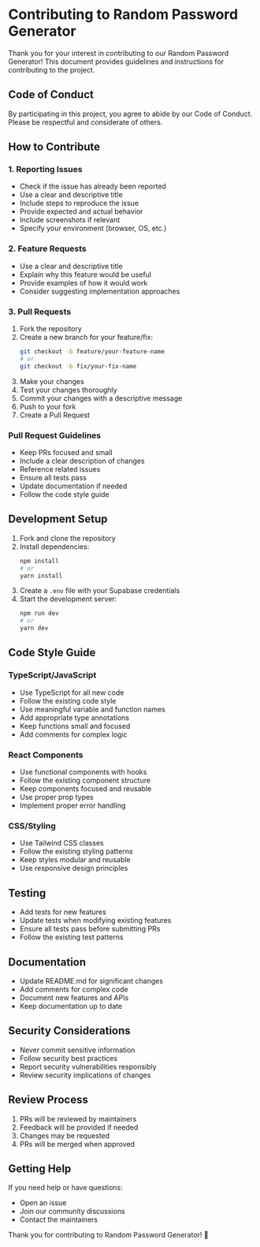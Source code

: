 # Contributing to Random Password Generator

Thank you for your interest in contributing to our Random Password Generator! This document provides guidelines and instructions for contributing to the project.

## Code of Conduct

By participating in this project, you agree to abide by our Code of Conduct. Please be respectful and considerate of others.

## How to Contribute

### 1. Reporting Issues

- Check if the issue has already been reported
- Use a clear and descriptive title
- Include steps to reproduce the issue
- Provide expected and actual behavior
- Include screenshots if relevant
- Specify your environment (browser, OS, etc.)

### 2. Feature Requests

- Use a clear and descriptive title
- Explain why this feature would be useful
- Provide examples of how it would work
- Consider suggesting implementation approaches

### 3. Pull Requests

1. Fork the repository
2. Create a new branch for your feature/fix:
   ```bash
   git checkout -b feature/your-feature-name
   # or
   git checkout -b fix/your-fix-name
   ```
3. Make your changes
4. Test your changes thoroughly
5. Commit your changes with a descriptive message
6. Push to your fork
7. Create a Pull Request

### Pull Request Guidelines

- Keep PRs focused and small
- Include a clear description of changes
- Reference related issues
- Ensure all tests pass
- Update documentation if needed
- Follow the code style guide

## Development Setup

1. Fork and clone the repository
2. Install dependencies:
   ```bash
   npm install
   # or
   yarn install
   ```
3. Create a `.env` file with your Supabase credentials
4. Start the development server:
   ```bash
   npm run dev
   # or
   yarn dev
   ```

## Code Style Guide

### TypeScript/JavaScript

- Use TypeScript for all new code
- Follow the existing code style
- Use meaningful variable and function names
- Add appropriate type annotations
- Keep functions small and focused
- Add comments for complex logic

### React Components

- Use functional components with hooks
- Follow the existing component structure
- Keep components focused and reusable
- Use proper prop types
- Implement proper error handling

### CSS/Styling

- Use Tailwind CSS classes
- Follow the existing styling patterns
- Keep styles modular and reusable
- Use responsive design principles

## Testing

- Add tests for new features
- Update tests when modifying existing features
- Ensure all tests pass before submitting PRs
- Follow the existing test patterns

## Documentation

- Update README.md for significant changes
- Add comments for complex code
- Document new features and APIs
- Keep documentation up to date

## Security Considerations

- Never commit sensitive information
- Follow security best practices
- Report security vulnerabilities responsibly
- Review security implications of changes

## Review Process

1. PRs will be reviewed by maintainers
2. Feedback will be provided if needed
3. Changes may be requested
4. PRs will be merged when approved

## Getting Help

If you need help or have questions:
- Open an issue
- Join our community discussions
- Contact the maintainers

Thank you for contributing to Random Password Generator! 🚀 